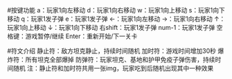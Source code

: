 #按键功能
a：玩家1向左移动
d：玩家1向右移动
w：玩家1向上移动
s：玩家1向下移动
q：玩家1发子弹
e：玩家1发子弹
←：玩家1向左移动
→：玩家1向右移动
↑：玩家1向上移动
↓：玩家1向下移动
右shift：玩家1发子弹
num-1：玩家1发子弹
空格键：游戏暂停/继续
Enter：重新开始/下一关卡

#符文介绍
静止符：敌方坦克静止，持续时间随机
加时符：游戏时间增加30秒
爆炸符：所有坦克全部爆掉
防弹符：玩家坦克、基地和护甲免疫子弹伤害，持续时间随机
注：静止符和加时符共用一张img，玩家吃到后随机出现其中一种效果
